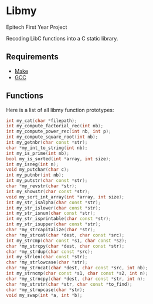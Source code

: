 # Libmy

Epitech First Year Project

Recoding LibC functions into a C static library.

## Requirements

 - [Make](https://www.gnu.org/software/make/)
 - [GCC](https://gcc.gnu.org/)

## Functions

Here is a list of all libmy function prototypes:

```cpp
int my_cat(char *filepath);
int my_compute_factorial_rec(int nb);
int my_compute_power_rec(int nb, int p);
int my_compute_square_root(int nb);
int my_getnbr(char const *str);
char *my_int_to_string(int nb);
int my_is_prime(int nb);
bool my_is_sorted(int *array, int size);
int my_isneg(int n);
void my_putchar(char c);
int my_putnbr(int nb);
int my_putstr(char const *str);
char *my_revstr(char *str);
int my_showstr(char const *str);
void my_sort_int_array(int *array, int size);
int my_str_isalpha(char const *str);
int my_str_islower(char const *str);
int my_str_isnum(char const *str);
int my_str_isprintable(char const *str);
int my_str_isupper(char const *str);
char *my_strcapitalize(char *str);
char *my_strcat(char *dest, char const *src);
int my_strcmp(char const *s1, char const *s2);
char *my_strcpy(char *dest, char const *str);
char *my_strdup(char const *src);
int my_strlen(char const *str);
char *my_strlowcase(char *str);
char *my_strncat(char *dest, char const *src, int nb);
int my_strncmp(char const *s1, char const *s2, int n);
char *my_strncpy(char *dest, char const *str, int n);
char *my_strstr(char *str, char const *to_find);
char *my_strupcase(char *str);
void my_swap(int *a, int *b);
```
